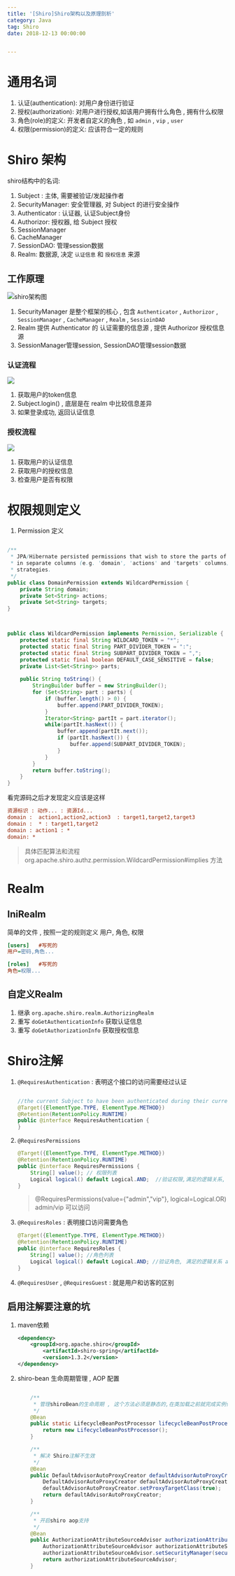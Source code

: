 ```yaml
---
title: '[Shiro]Shiro架构以及原理剖析'
category: Java
tag: Shiro
date: 2018-12-13 00:00:00


---
```


# 通用名词

1. 认证(authentication): 对用户身份进行验证
2. 授权(authorization):  对用户进行授权,如该用户拥有什么角色 , 拥有什么权限
3. 角色(role)的定义: 开发者自定义的角色 , 如 `admin` , `vip` , `user`
4. 权限(permission)的定义:  应该符合一定的规则


# Shiro 架构

shiro结构中的名词: 

1. Subject :  主体, 需要被验证/发起操作者
2. SecurityManager: 安全管理器, 对 Subject 的进行安全操作
3. Authenticator : 认证器, 认证Subject身份
4. Authorizor:  授权器, 给 Subject 授权
5. SessionManager
6. CacheManager
7. SessionDAO:  管理session数据
8. Realm: 数据源, 决定 `认证信息` 和 `授权信息` 来源

## 工作原理

![shiro架构图](/images/shiro_arc.png)

1. SecurityManager 是整个框架的核心 , 包含 `Authenticator`  ,  `Authorizor` , `SessionManager` , `CacheManager` , `Realm`  ,  `SessioinDAO`
2.  Realm 提供  Authenticator 的 认证需要的信息源 , 提供  Authorizor 授权信息源
3. SessionManager管理session,  SessionDAO管理session数据

### 认证流程

![](/images/shiro_authentication.png)

1. 获取用户的token信息
2. Subject.login() , 底层是在 realm 中比较信息差异
3. 如果登录成功, 返回认证信息

### 授权流程

![](/images/shiro_authorizer.png)

1. 获取用户的认证信息
2. 获取用户的授权信息
3. 检查用户是否有权限


# 权限规则定义


1.  Permission 定义

```java

/**
 * JPA/Hibernate persisted permissions that wish to store the parts of the permission string
 * in separate columns (e.g. 'domain', 'actions' and 'targets' columns), which can be used in querying
 * strategies.
 */
public class DomainPermission extends WildcardPermission {
    private String domain;
    private Set<String> actions;
    private Set<String> targets;
}



public class WildcardPermission implements Permission, Serializable {
    protected static final String WILDCARD_TOKEN = "*";
    protected static final String PART_DIVIDER_TOKEN = ":";
    protected static final String SUBPART_DIVIDER_TOKEN = ",";
    protected static final boolean DEFAULT_CASE_SENSITIVE = false;
    private List<Set<String>> parts;
    
	public String toString() {
        StringBuilder buffer = new StringBuilder();
        for (Set<String> part : parts) {
            if (buffer.length() > 0) {
                buffer.append(PART_DIVIDER_TOKEN);
            }
            Iterator<String> partIt = part.iterator();
            while(partIt.hasNext()) {
                buffer.append(partIt.next());
                if (partIt.hasNext()) {
                    buffer.append(SUBPART_DIVIDER_TOKEN);
                }
            }
        }
        return buffer.toString();
    }
}
```



看完源码之后才发现定义应该是这样

```ini
资源标识 : 动作... : 资源Id...
domain :  action1,action2,action3  : target1,target2,target3
domain :  * : target1,target2
domain : action1 : *
domain: *
```
> 具体匹配算法和流程 org.apache.shiro.authz.permission.WildcardPermission#implies 方法



# Realm



## IniRealm

简单的文件 , 按照一定的规则定义  用户, 角色, 权限 

```ini
[users]   #写死的
用户=密码,角色...

[roles]   #写死的
角色=权限...
```



## 自定义Realm

1. 继承 `org.apache.shiro.realm.AuthorizingRealm` 
2.  重写  `doGetAuthenticationInfo`  获取认证信息
3.  重写 `doGetAuthorizationInfo`    获取授权信息



# Shiro注解



1. `@RequiresAuthentication` : 表明这个接口的访问需要经过认证

   ```java
   
   //the current Subject to have been authenticated during their current session
   @Target({ElementType.TYPE, ElementType.METHOD})
   @Retention(RetentionPolicy.RUNTIME)
   public @interface RequiresAuthentication {
   }
   ```

2. `@RequiresPermissions` 

   ```java
   @Target({ElementType.TYPE, ElementType.METHOD})
   @Retention(RetentionPolicy.RUNTIME)
   public @interface RequiresPermissions {
       String[] value(); // 权限列表
       Logical logical() default Logical.AND;  //验证权限,满足的逻辑关系, and/or
   }
   ```

   > @RequiresPermissions(value={"admin","vip"}, logical=Logical.OR)    admin/vip  可以访问

3. `@RequiresRoles` : 表明接口访问需要角色

   ```java
   @Target({ElementType.TYPE, ElementType.METHOD})
   @Retention(RetentionPolicy.RUNTIME)
   public @interface RequiresRoles {
       String[] value(); //角色列表
       Logical logical() default Logical.AND; //验证角色, 满足的逻辑关系 and/or
   }
   ```

4. `@RequiresUser`   , `@RequiresGuest` : 就是用户和访客的区别



## 启用注解要注意的坑

1. maven依赖

   ```xml
   <dependency>
       <groupId>org.apache.shiro</groupId>
           <artifactId>shiro-spring</artifactId>
           <version>1.3.2</version>
   </dependency>
   ```

2. shiro-bean 生命周期管理 , AOP 配置

   ```java
   
       /**
        * 管理shiroBean的生命周期 , 这个方法必须是静态的,在类加载之前就完成实例化,  否则Spring启动异常, 属性注入异常
        */
       @Bean
       public static LifecycleBeanPostProcessor lifecycleBeanPostProcessor() {
           return new LifecycleBeanPostProcessor();
       }
   
       /**
        * 解决 Shiro注解不生效
        */
       @Bean
       public DefaultAdvisorAutoProxyCreator defaultAdvisorAutoProxyCreator() {
           DefaultAdvisorAutoProxyCreator defaultAdvisorAutoProxyCreator = new DefaultAdvisorAutoProxyCreator();
           defaultAdvisorAutoProxyCreator.setProxyTargetClass(true);
           return defaultAdvisorAutoProxyCreator;
       }
   
       /**
        * 开启shiro aop支持
        */
       @Bean
       public AuthorizationAttributeSourceAdvisor authorizationAttributeSourceAdvisor() {
           AuthorizationAttributeSourceAdvisor authorizationAttributeSourceAdvisor = new AuthorizationAttributeSourceAdvisor();
           authorizationAttributeSourceAdvisor.setSecurityManager(securityManager());
           return authorizationAttributeSourceAdvisor;
       }
   ```

